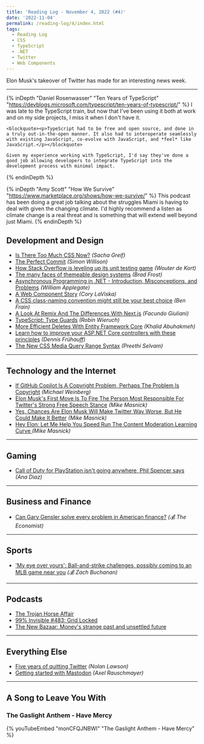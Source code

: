 ```yaml
---
title: 'Reading Log - November 4, 2022 (#4)'
date: '2022-11-04'
permalink: /reading-log/4/index.html
tags:
  - Reading Log
  - CSS
  - TypeScript
  - .NET
  - Twitter
  - Web Components
---
```


Elon Musk's takeover of Twitter has made for an interesting news week.
<!-- excerpt -->

---

{% inDepth "Daniel Rosenwasser" "Ten Years of TypeScript" "https://devblogs.microsoft.com/typescript/ten-years-of-typescript/" %}
    I was late to the TypeScript train, but now that I've been using it both at work and on my side projects, I miss it when I don't have it.

    <blockquote><p>TypeScript had to be free and open source, and done in a truly out-in-the-open manner. It also had to interoperate seamlessly with existing JavaScript, co-evolve with JavaScript, and *feel* like JavaScript.</p></blockquote>

    Given my experience working with TypeScript, I'd say they've done a good job allowing developers to integrate TypeScript into the development process with minimal impact.
{% endinDepth %}

{% inDepth "Amy Scott" "How We Survive" "https://www.marketplace.org/shows/how-we-survive/" %}
    This podcast has been doing a great job talking about the struggles Miami is having to deal with given the changing climate. I'd highly recommend a listen as climate change is a real threat and is something that will extend well beyond just Miami.
{% endinDepth %}

## Development and Design

- [Is There Too Much CSS Now?](https://css-tricks.com/is-there-too-much-css-now) *(Sacha Greif)*
- [The Perfect Commit](https://simonwillison.net/2022/Oct/29/the-perfect-commit/) *(Simon Willison)*
- [How Stack Overflow is leveling up its unit testing game](https://stackoverflow.blog/2022/07/04/how-stack-overflow-is-leveling-up-its-unit-testing-game/) *(Wouter de Kort)*
- [The many faces of themeable design systems](https://bradfrost.com/blog/post/the-many-faces-of-themeable-design-systems/) *(Brad Frost)*
- [Asynchronous Programming in .NET - Introduction, Misconceptions, and Problems](https://wapplegate.com/asynchronous-programming/) *(William Applegate)*
- [A Web Component Story](https://www.abeautifulsite.net/posts/a-web-component-story/) *(Cory LaViska)*
- [A CSS class-naming convention might still be your best choice](https://benfrain.com/a-css-class-naming-convention-might-still-be-your-best-choice/) *(Ben Frain)*
- [A Look At Remix And The Differences With Next.js](https://www.smashingmagazine.com/2022/07/look-remix-differences-next/) *(Facundo Giuliani)*
- [TypeScript: Type Guards](https://www.robinwieruch.de/typescript-type-guard/) *(Robin Wieruch)*
- [More Efficient Deletes With Entity Framework Core](https://khalidabuhakmeh.com/more-efficient-deletes-with-entity-framework-core) *(Khalid Abuhakmeh)*
- [Learn how to improve your ASP.NET Core controllers with these principles](https://dateo-software.de/blog/improve-your-asp-net-core-controllers) *(Dennis Frühauff)*
- [The New CSS Media Query Range Syntax](https://css-tricks.com/the-new-css-media-query-range-syntax/) *(Preethi Selvam)*

---

## Technology and the Internet

- [If GitHub Copilot Is A Copyright Problem, Perhaps The Problem Is Copyright](https://www.techdirt.com/2022/10/25/if-github-copilot-is-a-copyright-problem-perhaps-the-problem-is-copyright) *(Michael Weinberg)*
- [Elon Musk's First Move Is To Fire The Person Most Responsible For Twitter's Strong Free Speech Stance](https://www.techdirt.com/2022/10/28/elon-musks-first-move-is-to-fire-the-person-most-responsible-for-twitters-strong-free-speech-stance/) *(Mike Masnick)*
- [Yes, Chances Are Elon Musk Will Make Twitter Way Worse, But He Could Make It Better](https://www.techdirt.com/2022/10/28/yes-chances-are-elon-musk-will-make-twitter-way-worse-but-he-could-make-it-better/) *(Mike Masnick)*
- [Hey Elon: Let Me Help You Speed Run The Content Moderation Learning Curve ](https://www.techdirt.com/2022/11/02/hey-elon-let-me-help-you-speed-run-the-content-moderation-learning-curve/) *(Mike Masnick)*

---

## Gaming

- [Call of Duty for PlayStation isn't going anywhere, Phil Spencer says](https://www.polygon.com/23433295/call-of-duty-playstation-phil-spencer-xbox-interview) *(Ana Diaz)*

---

## Business and Finance

- [Can Gary Gensler solve every problem in American finance?](https://www.economist.com/finance-and-economics/2022/10/26/can-gary-gensler-solve-every-problem-in-american-finance) *(💰 The Economist)*

---

## Sports

- ['My eye over yours': Ball-and-strike challenges, possibly coming to an MLB game near you](https://theathletic.com/3744061/2022/10/31/mlb-abs-pitch-challenge-system/) *(💰 Zach Buchanan)*

---

## Podcasts

- [The Trojan Horse Affair](https://www.nytimes.com/interactive/2022/podcasts/trojan-horse-affair.html)
- [99% Invisible #483: Grid Locked](https://99percentinvisible.org/episode/grid-locked/)
- [The New Bazaar: Money's strange past and unsettled future](https://www.bazaaraudio.com/the-new-bazaar/moneys-strange-past-and-unsettled-future)

---

## Everything Else

- [Five years of quitting Twitter](https://nolanlawson.com/2022/02/02/five-years-of-quitting-twitter/) *(Nolan Lawson)*
- [Getting started with Mastodon](https://2ality.com/2022/10/mastodon-getting-started.html) *(Axel Rauschmayer)*

---

## A Song to Leave You With

### The Gaslight Anthem - Have Mercy

{% youTubeEmbed "monCFQJNBWI" "The Gaslight Anthem - Have Mercy" %}